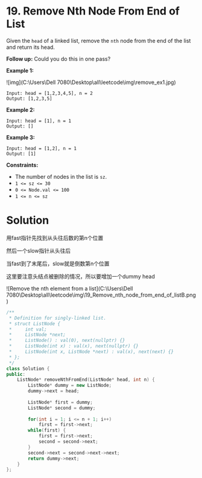 # 19. Remove Nth Node From End of List

Given the `head` of a linked list, remove the `nth` node from the end of the list and return its head.

**Follow up:** Could you do this in one pass?

 

**Example 1:**

![img](C:\Users\Dell 7080\Desktop\all\leetcode\img\remove_ex1.jpg)

```
Input: head = [1,2,3,4,5], n = 2
Output: [1,2,3,5]
```

**Example 2:**

```
Input: head = [1], n = 1
Output: []
```

**Example 3:**

```
Input: head = [1,2], n = 1
Output: [1]
```

 

**Constraints:**

- The number of nodes in the list is `sz`.
- `1 <= sz <= 30`
- `0 <= Node.val <= 100`
- `1 <= n <= sz`



# Solution

用fast指针先找到从头往后数的第n个位置

然后一个slow指针从头往后

当fast到了末尾后，slow就是倒数第n个位置



这里要注意头结点被删除的情况，所以要增加一个dummy head

![Remove the nth element from a list](C:\Users\Dell 7080\Desktop\all\leetcode\img\19_Remove_nth_node_from_end_of_listB.png)

```cpp
/**
 * Definition for singly-linked list.
 * struct ListNode {
 *     int val;
 *     ListNode *next;
 *     ListNode() : val(0), next(nullptr) {}
 *     ListNode(int x) : val(x), next(nullptr) {}
 *     ListNode(int x, ListNode *next) : val(x), next(next) {}
 * };
 */
class Solution {
public:
    ListNode* removeNthFromEnd(ListNode* head, int n) {
        ListNode* dummy = new ListNode;
        dummy->next = head;
        
        ListNode* first = dummy;
        ListNode* second = dummy;
        
        for(int i = 1; i <= n + 1; i++)  
            first = first->next;
        while(first) {
            first = first->next;
            second = second->next;
        }
        second->next = second->next->next;
        return dummy->next;    
    }
};
```

